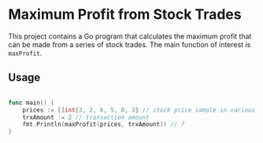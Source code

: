 # Maximum Profit from Stock Trades

This project contains a Go program that calculates the maximum profit that can be made from a series of stock trades. The main function of interest is `maxProfit`.

## Usage
```go

func main() {
    prices := []int{3, 2, 6, 5, 0, 3} // stock price sample in various days
    trxAmount := 2 // transaction amount
    fmt.Println(maxProfit(prices, trxAmount)) // 7
}
